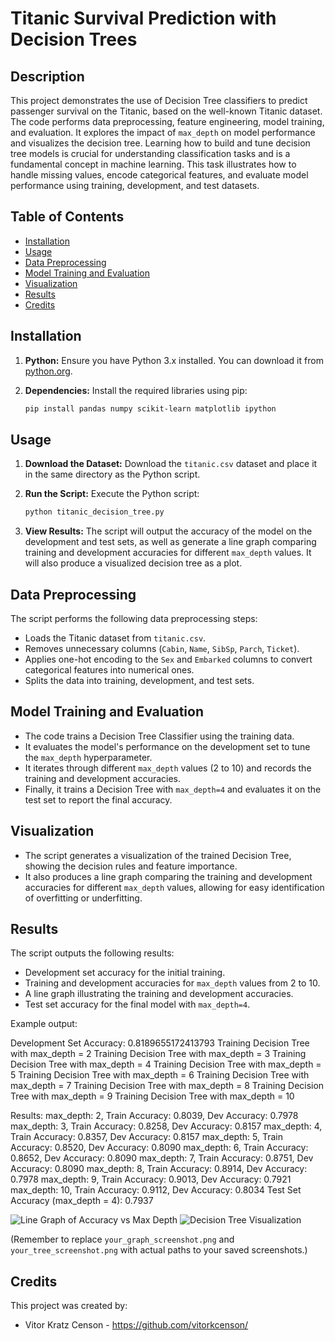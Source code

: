# Titanic Survival Prediction with Decision Trees

## Description

This project demonstrates the use of Decision Tree classifiers to predict passenger survival on the Titanic, based on the well-known Titanic dataset. The code performs data preprocessing, feature engineering, model training, and evaluation. It explores the impact of `max_depth` on model performance and visualizes the decision tree. Learning how to build and tune decision tree models is crucial for understanding classification tasks and is a fundamental concept in machine learning. This task illustrates how to handle missing values, encode categorical features, and evaluate model performance using training, development, and test datasets.

## Table of Contents

- [Installation](#installation)
- [Usage](#usage)
- [Data Preprocessing](#data-preprocessing)
- [Model Training and Evaluation](#model-training-and-evaluation)
- [Visualization](#visualization)
- [Results](#results)
- [Credits](#credits)

## Installation

1.  **Python:** Ensure you have Python 3.x installed. You can download it from [python.org](https://www.python.org/downloads/).
2.  **Dependencies:** Install the required libraries using pip:

    ```bash
    pip install pandas numpy scikit-learn matplotlib ipython
    ```

## Usage

1.  **Download the Dataset:** Download the `titanic.csv` dataset and place it in the same directory as the Python script.
2.  **Run the Script:** Execute the Python script:

    ```bash
    python titanic_decision_tree.py
    ```

3.  **View Results:** The script will output the accuracy of the model on the development and test sets, as well as generate a line graph comparing training and development accuracies for different `max_depth` values. It will also produce a visualized decision tree as a plot.

## Data Preprocessing

The script performs the following data preprocessing steps:

-   Loads the Titanic dataset from `titanic.csv`.
-   Removes unnecessary columns (`Cabin`, `Name`, `SibSp`, `Parch`, `Ticket`).
-   Applies one-hot encoding to the `Sex` and `Embarked` columns to convert categorical features into numerical ones.
-   Splits the data into training, development, and test sets.

## Model Training and Evaluation

-   The code trains a Decision Tree Classifier using the training data.
-   It evaluates the model's performance on the development set to tune the `max_depth` hyperparameter.
-   It iterates through different `max_depth` values (2 to 10) and records the training and development accuracies.
-   Finally, it trains a Decision Tree with `max_depth=4` and evaluates it on the test set to report the final accuracy.

## Visualization

-   The script generates a visualization of the trained Decision Tree, showing the decision rules and feature importance.
-   It also produces a line graph comparing the training and development accuracies for different `max_depth` values, allowing for easy identification of overfitting or underfitting.

## Results

The script outputs the following results:

-   Development set accuracy for the initial training.
-   Training and development accuracies for `max_depth` values from 2 to 10.
-   A line graph illustrating the training and development accuracies.
-   Test set accuracy for the final model with `max_depth=4`.

Example output:

Development Set Accuracy: 0.8189655172413793
Training Decision Tree with max_depth = 2
Training Decision Tree with max_depth = 3
Training Decision Tree with max_depth = 4
Training Decision Tree with max_depth = 5
Training Decision Tree with max_depth = 6
Training Decision Tree with max_depth = 7
Training Decision Tree with max_depth = 8
Training Decision Tree with max_depth = 9
Training Decision Tree with max_depth = 10

Results:
max_depth: 2, Train Accuracy: 0.8039, Dev Accuracy: 0.7978
max_depth: 3, Train Accuracy: 0.8258, Dev Accuracy: 0.8157
max_depth: 4, Train Accuracy: 0.8357, Dev Accuracy: 0.8157
max_depth: 5, Train Accuracy: 0.8520, Dev Accuracy: 0.8090
max_depth: 6, Train Accuracy: 0.8652, Dev Accuracy: 0.8090
max_depth: 7, Train Accuracy: 0.8751, Dev Accuracy: 0.8090
max_depth: 8, Train Accuracy: 0.8914, Dev Accuracy: 0.7978
max_depth: 9, Train Accuracy: 0.9013, Dev Accuracy: 0.7921
max_depth: 10, Train Accuracy: 0.9112, Dev Accuracy: 0.8034
Test Set Accuracy (max_depth = 4): 0.7937

![Line Graph of Accuracy vs Max Depth](your_graph_screenshot.png)
![Decision Tree Visualization](your_tree_screenshot.png)

(Remember to replace `your_graph_screenshot.png` and `your_tree_screenshot.png` with actual paths to your saved screenshots.)

## Credits

This project was created by:

-   Vitor Kratz Censon - https://github.com/vitorkcenson/
